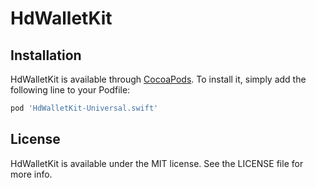 # HdWalletKit

## Installation

HdWalletKit is available through [CocoaPods](https://cocoapods.org). To install
it, simply add the following line to your Podfile:

```ruby
pod 'HdWalletKit-Universal.swift'
```

## License

HdWalletKit is available under the MIT license. See the LICENSE file for more info.
